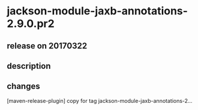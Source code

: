 # jackson-module-jaxb-annotations-2.9.0.pr2

## release on 20170322

## description

## changes

[maven-release-plugin] copy for tag jackson-module-jaxb-annotations-2…

